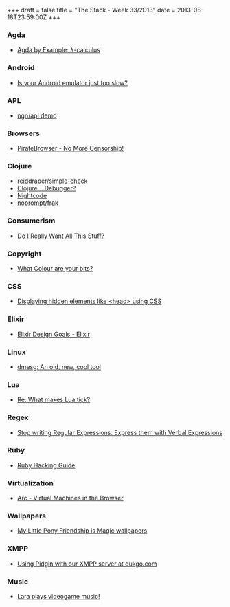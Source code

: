 +++
draft = false
title = "The Stack - Week 33/2013"
date = 2013-08-18T23:59:00Z
+++



### Agda

 - [Agda by Example: λ-calculus][Mazzoliblagagdabyexamplecalculus]

[Mazzoliblagagdabyexamplecalculus]: http://mazzo.li/posts/Lambda.html


### Android

 - [Is your Android emulator just too slow?][Isyourandroidemulatorjusttooslowinfinumsoftwaredevelopmentanddesignmobileandweb]

[Isyourandroidemulatorjusttooslowinfinumsoftwaredevelopmentanddesignmobileandweb]: http://www.infinum.co/the-capsized-eight/articles/is-your-android-emulator-just-too-slow


### APL

 - [ngn/apl demo][Ngnapldemo]

[Ngnapldemo]: http://ngn.github.io/apl/web/


### Browsers

 - [PirateBrowser - No More Censorship!][Piratebrowsernomorecensorship]

[Piratebrowsernomorecensorship]: http://piratebrowser.com/


### Clojure

 - [reiddraper/simple-check][Reiddrapersimplecheck]
 - [Clojure… Debugger?][Clojuredebugger]
 - [Nightcode][Nightcode]
 - [noprompt/frak][Nopromptfrak]

[Reiddrapersimplecheck]: https://github.com/reiddraper/simple-check
[Clojuredebugger]: http://deliberate-software.com/clojure-debugger/
[Nightcode]: http://nightcode.info/
[Nopromptfrak]: https://github.com/noprompt/frak


### Consumerism

 - [Do I Really Want All This Stuff?][Doireallywantallthisstuffeditorspicksmedium]

[Doireallywantallthisstuffeditorspicksmedium]: https://medium.com/editors-picks/4728ca0774be


### Copyright

 - [What Colour are your bits?][Whatcolourareyourbits]

[Whatcolourareyourbits]: http://ansuz.sooke.bc.ca/entry/23


### CSS

 - [Displaying hidden elements like &lt;head&gt; using CSS][Displayinghiddenelementslikeheadusingcssmathiasbynens]

[Displayinghiddenelementslikeheadusingcssmathiasbynens]: http://mathiasbynens.be/notes/css-hidden-elements


### Elixir

 - [Elixir Design Goals - Elixir][Elixirdesigngoalselixir]

[Elixirdesigngoalselixir]: http://elixir-lang.org/blog/2013/08/08/elixir-design-goals/


### Linux

 - [dmesg: An old, new, cool tool][Dmesganoldnewcooltoolinconsolation]

[Dmesganoldnewcooltoolinconsolation]: http://inconsolation.wordpress.com/2013/08/11/dmesg-an-old-new-cool-tool/


### Lua

 - [Re: What makes Lua tick?][Rewhatmakesluatick]

[Rewhatmakesluatick]: http://lua-users.org/lists/lua-l/2012-04/msg00331.html


### Regex

 - [Stop writing Regular Expressions. Express them with Verbal Expressions][Stopwritingregularexpressionsexpressthemwithverbalexpressionsthechangelog]

[Stopwritingregularexpressionsexpressthemwithverbalexpressionsthechangelog]: http://thechangelog.com/stop-writing-regular-expressions-express-them-with-verbal-expressions/


### Ruby

 - [Ruby Hacking Guide][Rubyhackingguide]

[Rubyhackingguide]: http://ruby-hacking-guide.github.io/


### Virtualization

 - [Arc - Virtual Machines in the Browser][Arcvirtualmachinesinthebrowser]

[Arcvirtualmachinesinthebrowser]: http://blog.grunseid.com/2013/arc.html


### Wallpapers

 - [My Little Pony Friendship is Magic wallpapers][Mylittleponyfriendshipismagicwallpapers]

[Mylittleponyfriendshipismagicwallpapers]: http://www.ponywallpapers.com/


### XMPP

 - [Using Pidgin with our XMPP server at dukgo.com][Usingpidginwithourxmppserveratdukgocom]

[Usingpidginwithourxmppserveratdukgocom]: https://dukgo.com/blog/using-pidgin-with-xmpp-jabber


### Music

 - [Lara plays videogame music!][Laraplaysvideogamemusicyoutube]

[Laraplaysvideogamemusicyoutube]: http://www.youtube.com/user/lara6683/videos